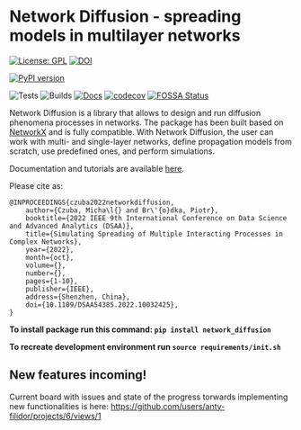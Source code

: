 # Network Diffusion - spreading models in multilayer networks

[![License: GPL](https://img.shields.io/github/license/anty-filidor/network_diffusion)](https://www.gnu.org/licenses/gpl-3.0.html)
[![DOI](https://zenodo.org/badge/DOI/10.5281/zenodo.4592269.svg)](https://doi.org/10.5281/zenodo.4592269)

[![PyPI version](https://badge.fury.io/py/network-diffusion.svg)](https://badge.fury.io/py/network-diffusion)

![Tests](https://github.com/anty-filidor/network_diffusion/actions/workflows/tests.yml/badge.svg)
![Builds](https://github.com/anty-filidor/network_diffusion/actions/workflows/package-build.yml/badge.svg)
[![Docs](https://readthedocs.org/projects/network-diffusion/badge/?version=latest)](https://network-diffusion.readthedocs.io/en/latest)
[![codecov](https://codecov.io/gh/anty-filidor/network_diffusion/branch/package-simplification/graph/badge.svg?token=LF52GAD73F)](https://codecov.io/gh/anty-filidor/network_diffusion)
[![FOSSA Status](https://app.fossa.com/api/projects/git%2Bgithub.com%2Fanty-filidor%2Fnetwork_diffusion.svg?type=shield)](https://app.fossa.com/projects/git%2Bgithub.com%2Fanty-filidor%2Fnetwork_diffusion?ref=badge_shield)

Network Diffusion is a library that allows to design and run diffusion
phenomena processes in networks. The package has been built based on
[NetworkX](https://networkx.github.io) and is fully compatible. With Network
Diffusion, the user can work with multi- and single-layer networks, define
propagation models from scratch, use predefined ones, and perform simulations.

Documentation and tutorials are available
[here](https://network-diffusion.readthedocs.io/en/latest/).

Please cite as:

```
@INPROCEEDINGS{czuba2022networkdiffusion,
    author={Czuba, Micha\l{} and Br\'{o}dka, Piotr},
    booktitle={2022 IEEE 9th International Conference on Data Science and Advanced Analytics (DSAA)},
    title={Simulating Spreading of Multiple Interacting Processes in Complex Networks},
    year={2022},
    month={oct},
    volume={},
    number={},
    pages={1-10},
    publisher={IEEE},
    address={Shenzhen, China},
    doi={10.1109/DSAA54385.2022.10032425},
}
```

**To install package run this command: `pip install network_diffusion`**

**To recreate development environment run `source requirements/init.sh`**

## New features incoming!

Current board with issues and state of the progress torwards implementing new
functionalities is here:
https://github.com/users/anty-filidor/projects/6/views/1
